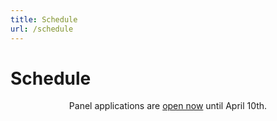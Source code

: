 ```yaml
---
title: Schedule
url: /schedule
---
```

# Schedule

<div class="text-box" style="text-align: center;">

Panel applications are [open now](https://forms.gle/Zx1BjChWe27xzH1b8) until April 10th.

</div>